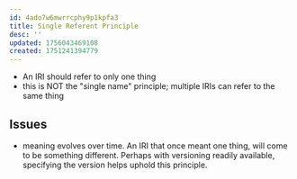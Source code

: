 ```yaml
---
id: 4ado7w6mwrrcphy9p1kpfa3
title: Single Referent Principle
desc: ''
updated: 1756043469108
created: 1751241394779
---
```


- An IRI should refer to only one thing
- this is NOT the "single name" principle; multiple IRIs can refer to the same thing

## Issues

- meaning evolves over time. An IRI that once meant one thing, will come to be something different. Perhaps with versioning readily available, specifying the version helps uphold this principle.
